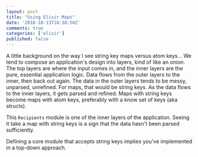 ```yaml
---
layout: post
title: "Using Elixir Maps"
date: '2018-10-13T18:38:56Z'
comments: true
categories: ['elixir']
published: false
---
```

A little background on the way I see string key maps versus atom keys... We tend to compose an application's design into layers, kind of like an onion. The top layers are where the input comes in, and the inner layers are the pure, essential application logic. Data flows from the outer layers to the inner, then back out again. The data in the outer layers tends to be messy, unparsed, unrefined. For maps, that would be string keys. As the data flows to the inner layers, it gets parsed and refined. Maps with string keys become maps with atom keys, preferably with a know set of keys (aka structs).

This `Recipients` module is one of the inner layers of the application. Seeing it take a map with string keys is a sign that the data hasn't been parsed sufficiently.

Defining a core module that accepts string keys implies you’ve implemented in a top-down approach.
